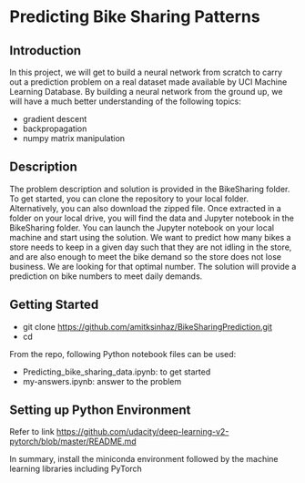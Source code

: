 # Predicting Bike Sharing Patterns

## Introduction

In this project, we will get to build a neural network from scratch to carry out a prediction problem on a real dataset made available by UCI Machine Learning Database. By building a neural network from the ground up, we will have a much better understanding of the following topics:

* gradient descent
* backpropagation
* numpy matrix manipulation

## Description

The problem description and solution is provided in the BikeSharing folder. To get started, you can clone the repository to your local folder. Alternatively, you can also download the zipped file. Once extracted in a folder on your local drive, you will find the data and Jupyter notebook in the BikeSharing folder. You can launch the Jupyter notebook on your local machine and start using the solution. We want to predict how many bikes a store needs to keep in a given day such that they are not idling in the store, and are also enough to meet the bike demand so the store does not lose business. We are looking for that optimal number. The solution will provide a prediction on bike numbers to meet daily demands.

## Getting Started

* git clone https://github.com/amitksinhaz/BikeSharingPrediction.git
* cd <project directory>
  
From the repo, following Python notebook files can be used:

* Predicting_bike_sharing_data.ipynb: to get started
* my-answers.ipynb: answer to the problem

## Setting up Python Environment

Refer to link https://github.com/udacity/deep-learning-v2-pytorch/blob/master/README.md

In summary, install the miniconda environment followed by the machine learning libraries including PyTorch


